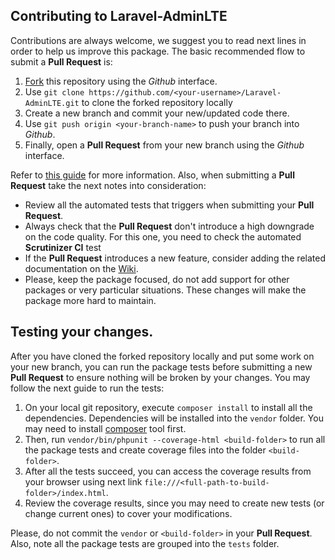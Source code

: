 ## Contributing to Laravel-AdminLTE

Contributions are always welcome, we suggest you to read next lines in order to help us improve this package. The basic recommended flow to submit a **Pull Request** is:

1. [Fork](https://docs.github.com/en/github/getting-started-with-github/fork-a-repo) this repository using the _Github_ interface.
2. Use `git clone https://github.com/<your-username>/Laravel-AdminLTE.git` to clone the forked repository locally
3. Create a new branch and commit your new/updated code there.
4. Use `git push origin <your-branch-name>` to push your branch into _Github_.
5. Finally, open a **Pull Request** from your new branch using the _Github_ interface.

Refer to [this guide](https://help.github.com/articles/about-pull-requests/) for more information. Also, when submitting a **Pull Request** take the next notes into consideration:

- Review all the automated tests that triggers when submitting your **Pull Request**.
- Always check that the **Pull Request** don't introduce a high downgrade on the code quality. For this one, you need to check the automated **Scrutinizer CI** test
- If the **Pull Request** introduces a new feature, consider adding the related documentation on the [Wiki](https://github.com/jeroennoten/Laravel-AdminLTE/wiki).
- Please, keep the package focused, do not add support for other packages or very particular situations. These changes will make the package more hard to maintain.

## Testing your changes.

After you have cloned the forked repository locally and put some work on your new branch, you can run the package tests before submitting a new **Pull Request** to ensure nothing will be broken by your changes. You may follow the next guide to run the tests:

1. On your local git repository, execute `composer install` to install all the dependencies. Dependencies will be installed into the `vendor` folder. You may need to install [composer](https://getcomposer.org/) tool first.
2. Then, run `vendor/bin/phpunit --coverage-html <build-folder>` to run all the package tests and create coverage files into the folder `<build-folder>`.
3. After all the tests succeed, you can access the coverage results from your browser using next link `file:///<full-path-to-build-folder>/index.html`.
4. Review the coverage results, since you may need to create new tests (or change current ones) to cover your modifications.

Please, do not commit the `vendor` or `<build-folder>` in your **Pull Request**. Also, note all the package tests are grouped into the `tests` folder.
